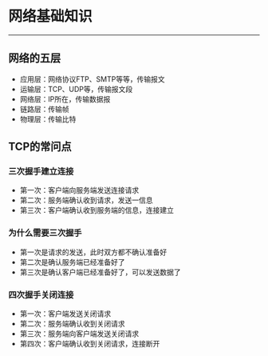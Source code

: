 # 网络基础知识
***
## 网络的五层
- 应用层：网络协议FTP、SMTP等等，传输报文
- 运输层：TCP、UDP等，传输报文段
- 网络层：IP所在，传输数据报
- 链路层：传输帧
- 物理层：传输比特

## TCP的常问点
### 三次握手建立连接
- 第一次：客户端向服务端发送连接请求
- 第二次：服务端确认收到请求，发送一信息
- 第三次：客户端确认收到服务端的信息，连接建立

### 为什么需要三次握手
- 第一次是请求的发送，此时双方都不确认准备好
- 第二次是确认服务端已经准备好了
- 第三次是确认客户端已经准备好了，可以发送数据了

### 四次握手关闭连接
- 第一次：客户端发送关闭请求
- 第二次：服务端确认收到关闭请求
- 第三次：服务端向客户端发送关闭请求
- 第四次：客户端确认收到关闭请求，连接断开
